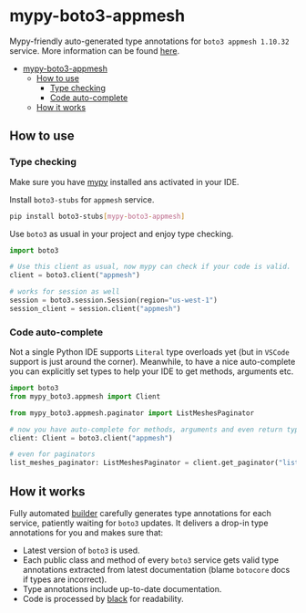# mypy-boto3-appmesh

Mypy-friendly auto-generated type annotations for `boto3 appmesh 1.10.32` service.
More information can be found [here](https://github.com/vemel/mypy_boto3).

- [mypy-boto3-appmesh](#mypy-boto3-appmesh)
  - [How to use](#how-to-use)
    - [Type checking](#type-checking)
    - [Code auto-complete](#code-auto-complete)
  - [How it works](#how-it-works)

## How to use

### Type checking

Make sure you have [mypy](https://github.com/python/mypy) installed ans activated in your IDE.

Install `boto3-stubs` for `appmesh` service.

```bash
pip install boto3-stubs[mypy-boto3-appmesh]
```

Use `boto3` as usual in your project and enjoy type checking.

```python
import boto3

# Use this client as usual, now mypy can check if your code is valid.
client = boto3.client("appmesh")

# works for session as well
session = boto3.session.Session(region="us-west-1")
session_client = session.client("appmesh")

```

### Code auto-complete

Not a single Python IDE supports `Literal` type overloads yet (but in `VSCode` support is just around the corner).
Meanwhile, to have a nice auto-complete you can explicitly set types to help your IDE to get methods, arguments etc.

```python
import boto3
from mypy_boto3.appmesh import Client

from mypy_boto3.appmesh.paginator import ListMeshesPaginator

# now you have auto-complete for methods, arguments and even return types
client: Client = boto3.client("appmesh")

# even for paginators
list_meshes_paginator: ListMeshesPaginator = client.get_paginator("list_meshes")
```

## How it works

Fully automated [builder](https://github.com/vemel/mypy_boto3) carefully generates
type annotations for each service, patiently waiting for `boto3` updates. It delivers
a drop-in type annotations for you and makes sure that:

- Latest version of `boto3` is used.
- Each public class and method of every `boto3` service gets valid type annotations
  extracted from latest documentation (blame `botocore` docs if types are incorrect).
- Type annotations include up-to-date documentation.
- Code is processed by [black](https://github.com/psf/black) for readability.